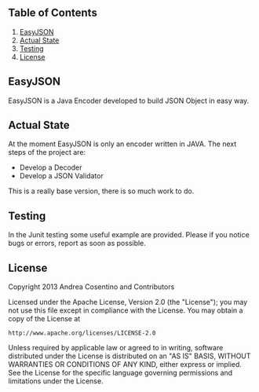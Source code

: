 ## <a name='TOC'>Table of Contents</a>

  1. [EasyJSON](#EasyJSON)
  1. [Actual State](#State)
  1. [Testing](#Testing)
  1. [License](#License)

## <a name='EasyJSON'>EasyJSON</a>

EasyJSON is a Java Encoder developed to build JSON Object in easy way.

## <a name='State'>Actual State</a>

At the moment EasyJSON is only an encoder written in JAVA. The next steps of the project are:
- Develop a Decoder
- Develop a JSON Validator

This is a really base version, there is so much work to do.

## <a name='Testing'>Testing</a>

In the Junit testing some useful example are provided. Please if you notice bugs or errors, report as soon as possible.

## <a name='License'>License</a>

Copyright 2013 Andrea Cosentino and Contributors

Licensed under the Apache License, Version 2.0 (the "License");
you may not use this file except in compliance with the License.
You may obtain a copy of the License at

    http://www.apache.org/licenses/LICENSE-2.0

Unless required by applicable law or agreed to in writing, software
distributed under the License is distributed on an "AS IS" BASIS,
WITHOUT WARRANTIES OR CONDITIONS OF ANY KIND, either express or implied.
See the License for the specific language governing permissions and
limitations under the License.

